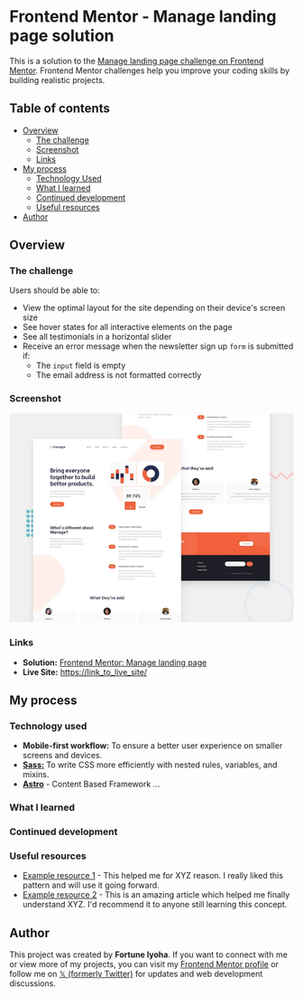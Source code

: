 <!-- FIXME: Improve markdown and FEM solution feedback -->

# Frontend Mentor - Manage landing page solution

This is a solution to the [Manage landing page challenge on Frontend Mentor](https://www.frontendmentor.io/challenges/manage-landing-page-SLXqC6P5). Frontend Mentor challenges help you improve your coding skills by building realistic projects.

## Table of contents

- [Overview](#overview)
  - [The challenge](#the-challenge)
  - [Screenshot](#screenshot)
  - [Links](#links)
- [My process](#my-process)
  - [Technology Used](#technology-used)
  - [What I learned](#what-i-learned)
  - [Continued development](#continued-development)
  - [Useful resources](#useful-resources)
- [Author](#author)

## Overview

### The challenge

Users should be able to:

- View the optimal layout for the site depending on their device's screen size
- See hover states for all interactive elements on the page
- See all testimonials in a horizontal slider
- Receive an error message when the newsletter sign up `form` is submitted if:
  - The `input` field is empty
  - The email address is not formatted correctly

### Screenshot

![website preview](public/manage.jpg)

### Links

<!-- FIXME: Improve this link section. -->

- **Solution:** [Frontend Mentor: Manage landing page](https://link_to_challenge)
- **Live Site:** [https://link_to_live_site/](https://link_to_live_site/)

## My process

### Technology used

<!-- FIXME: Improve this build section. -->

- **Mobile-first workflow:** To ensure a better user experience on smaller screens and devices.
- [**Sass:**](https://sass.lang.com/) To write CSS more efficiently with nested rules, variables, and mixins.
- [**Astro**](https://astro.build/) - Content Based Framework ...

### What I learned

### Continued development

### Useful resources

- [Example resource 1](https://www.example.com) - This helped me for XYZ reason. I really liked this pattern and will use it going forward.
- [Example resource 2](https://www.example.com) - This is an amazing article which helped me finally understand XYZ. I'd recommend it to anyone still learning this concept.

## Author

This project was created by **Fortune Iyoha**. If you want to connect with me or view more of my projects, you can visit my [Frontend Mentor profile](https://www.frontendmentor.io/profile/fortuneiyoha) or follow me on [𝕏 (formerly Twitter)](https://x.com/fortuneiyoha) for updates and web development discussions.
